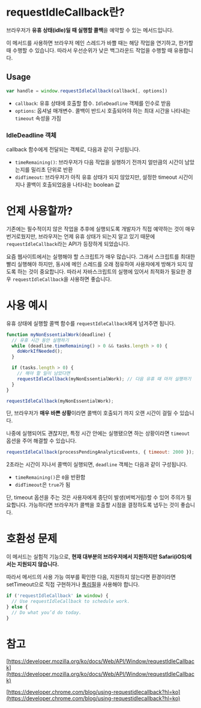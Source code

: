 # requestIdleCallback란?

브라우저가 **유휴 상태(idle)일 때 실행할 콜백**을 예약할 수 있는 메서드입니다.

이 메서드를 사용하면 브라우저 메인 스레드가 바쁠 때는 해당 작업을 연기하고, 한가할 때 수행할 수 있습니다. 따라서 우선순위가 낮은 백그라운드 작업을 수행할 때 유용합니다.

## Usage

```jsx
var handle = window.requestIdleCallback(callback[, options])
```

- `callback`: 유휴 상태에 호출할 함수. `IdleDeadline` 객체를 인수로 받음
- `options`: 옵셔널 매개변수. 콜백이 반드시 호출되어야 하는 최대 시간을 나타내는 `timeout` 속성을 가짐

### IdleDeadline 객체

callback 함수에게 전달되는 객체로, 다음과 같이 구성됩니다.

- `timeRemaining()`: 브라우저가 다음 작업을 실행하기 전까지 얼만큼의 시간이 남았는지를 밀리초 단위로 반환
- `didTimeout`: 브라우저가 아직 유휴 상태가 되지 않았지만, 설정한 timeout 시간이 지나 콜백이 호출되었음을 나타내는 boolean 값

# 언제 사용할까?

기존에는 필수적이지 않은 작업을 추후에 실행되도록 개발자가 직접 예약하는 것이 매우 번거로웠지만, 브라우저는 언제 유휴 상태가 되는지 알고 있기 때문에 `requestIdleCallback`라는 API가 등장하게 되었습니다.

요즘 웹사이트에서는 실행해야 할 스크립트가 매우 많습니다. 그래서 스크립트를 최대한 빨리 실행해야 하지만, 동시에 메인 스레드를 오래 점유하여 사용자에게 방해가 되지 않도록 하는 것이 중요합니다. 따라서 자바스크립트의 실행에 있어서 최적화가 필요한 경우 `requestIdleCallback`을 사용하면 좋습니다.

# 사용 예시

유휴 상태에 실행할 콜백 함수를 `requestIdleCallback`에게 넘겨주면 됩니다.

```jsx
function myNonEssentialWork(deadline) {
  // 유휴 시간 동안 실행하기
  while (deadline.timeRemaining() > 0 && tasks.length > 0) {
    doWorkIfNeeded();
  }

  if (tasks.length > 0) {
    // 해야 할 일이 남았다면
    requestIdleCallback(myNonEssentialWork); // 다음 유휴 때 마저 실행하기
  }
}

requestIdleCallback(myNonEssentialWork);
```

단, 브라우저가 **매우 바쁜 상황**이라면 콜백이 호출되기 까지 오랜 시간이 걸릴 수 있습니다.

나중에 실행되어도 괜찮지만, 특정 시간 안에는 실행됐으면 하는 상황이라면 `timeout` 옵션을 주어 해결할 수 있습니다.

```jsx
requestIdleCallback(processPendingAnalyticsEvents, { timeout: 2000 });
```

2초라는 시간이 지나서 콜백이 실행되면, `deadline` 객체는 다음과 같이 구성됩니다.

- `timeRemaining()`은 `0`을 반환함
- `didTimeout`은 `true`가 됨

단, timeout 옵션을 주는 것은 사용자에게 중단이 발생(버벅거림)할 수 있어 주의가 필요합니다. 가능하다면 브라우저가 콜백을 호출할 시점을 결정하도록 냅두는 것이 좋습니다.

# 호환성 문제

이 메서드는 실험적 기능으로, **현재 대부분의 브라우저에서 지원하지만 Safari(iOS)에서는 지원되지 않습니다.**

따라서 메서드의 사용 가능 여부를 확인한 다음, 지원하지 않는다면 환경이라면 setTimeout으로 직접 구현하거나 [폴리필](https://www.npmjs.com/package/requestidlecallback-polyfill)을 사용해야 합니다.

```jsx
if ('requestIdleCallback' in window) {
  // Use requestIdleCallback to schedule work.
} else {
  // Do what you’d do today.
}
```

# 참고

[https://developer.mozilla.org/ko/docs/Web/API/Window/requestIdleCallback](https://developer.mozilla.org/ko/docs/Web/API/Window/requestIdleCallback)

[https://developer.chrome.com/blog/using-requestidlecallback?hl=ko](https://developer.chrome.com/blog/using-requestidlecallback?hl=ko)
